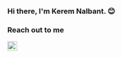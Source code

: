 ### Hi there, I'm Kerem Nalbant. :blush:

### Reach out to me

[<img  width="22" src="https://unpkg.com/simple-icons@v4/icons/linkedin.svg" align="left" />][linkedin]

[linkedin]: https://www.linkedin.com/in/kerem-nalbant
